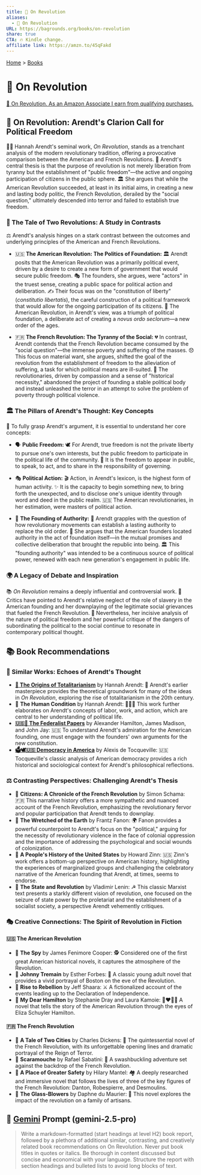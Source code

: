 ```yaml
---
title: 🔄 On Revolution
aliases:
  - 🔄 On Revolution
URL: https://bagrounds.org/books/on-revolution
share: true
CTA: 🔥 Kindle change.
affiliate link: https://amzn.to/45qFakd
---
```

[Home](../index.md) > [Books](./index.md)  
# 🔄 On Revolution  
[🛒 On Revolution. As an Amazon Associate I earn from qualifying purchases.](https://amzn.to/45qFakd)  
  
## 📢 On Revolution: Arendt's Clarion Call for Political Freedom  
  
👩‍🏫 Hannah Arendt's seminal work, *On Revolution*, stands as a trenchant analysis of the modern revolutionary tradition, offering a provocative comparison between the American and French Revolutions. 🔑 Arendt's central thesis is that the purpose of revolution is not merely liberation from tyranny but the establishment of "public freedom"—the active and ongoing participation of citizens in the public sphere. 🏛️ She argues that while the American Revolution succeeded, at least in its initial aims, in creating a new and lasting body politic, the French Revolution, derailed by the "social question," ultimately descended into terror and failed to establish true freedom.  
  
### 📜 The Tale of Two Revolutions: A Study in Contrasts  
  
⚖️ Arendt's analysis hinges on a stark contrast between the outcomes and underlying principles of the American and French Revolutions.  
  
* 🇺🇸 **The American Revolution: The Politics of Foundation:** 🏛️ Arendt posits that the American Revolution was a primarily political event, driven by a desire to create a new form of government that would secure public freedom. 🎭 The founders, she argues, were "actors" in the truest sense, creating a public space for political action and deliberation. ✍️ Their focus was on the "constitution of liberty" (*constitutio libertatis*), the careful construction of a political framework that would allow for the ongoing participation of its citizens. 🗽 The American Revolution, in Arendt's view, was a triumph of political foundation, a deliberate act of creating a *novus ordo seclorum*—a new order of the ages.  
  
* 🇫🇷 **The French Revolution: The Tyranny of the Social:** 💔 In contrast, Arendt contends that the French Revolution became consumed by the "social question"—the immense poverty and suffering of the masses. 😞 This focus on material want, she argues, shifted the goal of the revolution from the establishment of freedom to the alleviation of suffering, a task for which political means are ill-suited. 🔪 The revolutionaries, driven by compassion and a sense of "historical necessity," abandoned the project of founding a stable political body and instead unleashed the terror in an attempt to solve the problem of poverty through political violence.  
  
### 🏛️ The Pillars of Arendt's Thought: Key Concepts  
  
🧠 To fully grasp Arendt's argument, it is essential to understand her core concepts:  
  
* 🗣️ **Public Freedom:** 🕊️ For Arendt, true freedom is not the private liberty to pursue one's own interests, but the public freedom to participate in the political life of the community. 📢 It is the freedom to appear in public, to speak, to act, and to share in the responsibility of governing.  
  
* 🎭 **Political Action:** 🎬 Action, in Arendt's lexicon, is the highest form of human activity. ✨ It is the capacity to begin something new, to bring forth the unexpected, and to disclose one's unique identity through word and deed in the public realm. 🇺🇸 The American revolutionaries, in her estimation, were masters of political action.  
  
* 👑 **The Founding of Authority:** 📜 Arendt grapples with the question of how revolutionary movements can establish a lasting authority to replace the old order. 🤝 She argues that the American founders located authority in the act of foundation itself—in the mutual promises and collective deliberation that brought the republic into being. 🏛️ This "founding authority" was intended to be a continuous source of political power, renewed with each new generation's engagement in public life.  
  
### 🌍 A Legacy of Debate and Inspiration  
  
📚 *On Revolution* remains a deeply influential and controversial work. 🧐 Critics have pointed to Arendt's relative neglect of the role of slavery in the American founding and her downplaying of the legitimate social grievances that fueled the French Revolution. 🤔 Nevertheless, her incisive analysis of the nature of political freedom and her powerful critique of the dangers of subordinating the political to the social continue to resonate in contemporary political thought.  
  
## 📚 Book Recommendations  
  
### 📖 Similar Works: Echoes of Arendt's Thought  
  
* **[👹 The Origins of Totalitarianism](./the-origins-of-totalitarianism.md)** by Hannah Arendt: 🚧 Arendt's earlier masterpiece provides the theoretical groundwork for many of the ideas in *On Revolution*, exploring the rise of totalitarianism in the 20th century.  
* 📖 **The Human Condition** by Hannah Arendt: 🧑‍🤝‍🧑 This work further elaborates on Arendt's concepts of labor, work, and action, which are central to her understanding of political life.  
* **[🇺🇸📜 The Federalist Papers](./the-federalist-papers.md)** by Alexander Hamilton, James Madison, and John Jay: 🇺🇸 To understand Arendt's admiration for the American founding, one must engage with the founders' own arguments for the new constitution.  
* **[🗳️🕊️🇺🇸 Democracy in America](./democracy-in-america.md)** by Alexis de Tocqueville: 🇺🇸 Tocqueville's classic analysis of American democracy provides a rich historical and sociological context for Arendt's philosophical reflections.  
  
### ⚖️ Contrasting Perspectives: Challenging Arendt's Thesis  
  
* 📖 **Citizens: A Chronicle of the French Revolution** by Simon Schama: 🇫🇷 This narrative history offers a more sympathetic and nuanced account of the French Revolution, emphasizing the revolutionary fervor and popular participation that Arendt tends to downplay.  
* 📖 **The Wretched of the Earth** by Frantz Fanon: 🌍 Fanon provides a powerful counterpoint to Arendt's focus on the "political," arguing for the necessity of revolutionary violence in the face of colonial oppression and the importance of addressing the psychological and social wounds of colonization.  
* 📖 **A People's History of the United States** by Howard Zinn: 🇺🇸 Zinn's work offers a bottom-up perspective on American history, highlighting the experiences of marginalized groups and challenging the celebratory narrative of the American founding that Arendt, at times, seems to endorse.  
* 📖 **The State and Revolution** by Vladimir Lenin: ☭ This classic Marxist text presents a starkly different vision of revolution, one focused on the seizure of state power by the proletariat and the establishment of a socialist society, a perspective Arendt vehemently critiques.  
  
### 🎭 Creative Connections: The Spirit of Revolution in Fiction  
  
#### 🇺🇸 The American Revolution  
  
* 📖 **The Spy** by James Fenimore Cooper: 🕵️ Considered one of the first great American historical novels, it captures the atmosphere of the Revolution.  
* 📖 **Johnny Tremain** by Esther Forbes: 👦 A classic young adult novel that provides a vivid portrayal of Boston on the eve of the Revolution.  
* 📖 **Rise to Rebellion** by Jeff Shaara: ⚔️ A fictionalized account of the events leading up to the Declaration of Independence.  
* 📖 **My Dear Hamilton** by Stephanie Dray and Laura Kamoie: 👩‍❤️‍💋‍👨 A novel that tells the story of the American Revolution through the eyes of Eliza Schuyler Hamilton.  
  
#### 🇫🇷 The French Revolution  
  
* 📖 **A Tale of Two Cities** by Charles Dickens: 🌃 The quintessential novel of the French Revolution, with its unforgettable opening lines and dramatic portrayal of the Reign of Terror.  
* 📖 **Scaramouche** by Rafael Sabatini: 🤺 A swashbuckling adventure set against the backdrop of the French Revolution.  
* 📖 **A Place of Greater Safety** by Hilary Mantel: 🏘️ A deeply researched and immersive novel that follows the lives of three of the key figures of the French Revolution: Danton, Robespierre, and Desmoulins.  
* 📖 **The Glass-Blowers** by Daphne du Maurier: 🏺 This novel explores the impact of the revolution on a family of artisans.  
  
## 💬 [Gemini](../software/gemini.md) Prompt (gemini-2.5-pro)  
> Write a markdown-formatted (start headings at level H2) book report, followed by a plethora of additional similar, contrasting, and creatively related book recommendations on On Revolution. Never put book titles in quotes or italics. Be thorough in content discussed but concise and economical with your language. Structure the report with section headings and bulleted lists to avoid long blocks of text.
